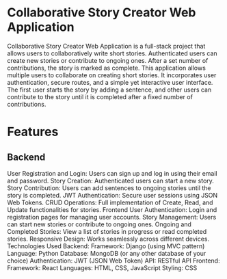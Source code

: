 # Collaborative Story Creator Web Application

Collaborative Story Creator Web Application is a full-stack project that allows users to collaboratively write short stories. Authenticated users can create new stories or contribute to ongoing ones. After a set number of contributions, the story is marked as complete.
This application allows multiple users to collaborate on creating short stories. It incorporates user authentication, secure routes, and a simple yet interactive user interface. The first user starts the story by adding a sentence, and other users can contribute to the story until it is completed after a fixed number of contributions.

# Features
## Backend
User Registration and Login: Users can sign up and log in using their email and password.
Story Creation: Authenticated users can start a new story.
Story Contribution: Users can add sentences to ongoing stories until the story is completed.
JWT Authentication: Secure user sessions using JSON Web Tokens.
CRUD Operations: Full implementation of Create, Read, and Update functionalities for stories.
Frontend
User Authentication: Login and registration pages for managing user accounts.
Story Management: Users can start new stories or contribute to ongoing ones.
Ongoing and Completed Stories: View a list of stories in progress or read completed stories.
Responsive Design: Works seamlessly across different devices.
Technologies Used
Backend:
Framework: Django (using MVC pattern)
Language: Python
Database: MongoDB (or any other database of your choice)
Authentication: JWT (JSON Web Token)
API: RESTful API
Frontend:
Framework: React
Languages: HTML, CSS, JavaScript
Styling: CSS
